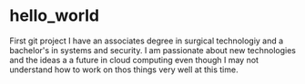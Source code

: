 # hello_world
First git project
I have an associates degree in surgical technologiy and a bachelor's in systems and security.
I am passionate about new technologies and the ideas a a future in cloud computing even though I may not understand how to work on thos things very well at this time.
